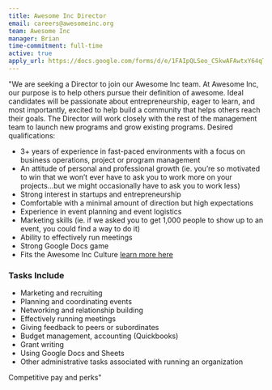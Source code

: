 ```yaml
---
title: Awesome Inc Director
email: careers@awesomeinc.org
team: Awesome Inc
manager: Brian
time-commitment: full-time
active: true
apply_url: https://docs.google.com/forms/d/e/1FAIpQLSeo_C5kwAFAwtxY64qT03egpsnVrwjGc-5UNezZ4HLwQj5SGA/viewform?usp=sf_link
---
```

"We are seeking a Director to join our Awesome Inc team. At Awesome Inc, our purpose is to help others pursue their definition of awesome. Ideal candidates will be passionate about entrepreneurship, eager to learn, and most importantly, excited to help build a community that helps others reach their goals. The Director will work closely with the rest of the management team to launch new programs and grow existing programs. Desired qualifications:
* 3+ years of experience in fast-paced environments with a focus on business operations, project or program management
* An attitude of personal and professional growth (ie. you’re so motivated to win that we won’t ever have to ask you to work more on your projects...but we might occasionally have to ask you to work less)
* Strong interest in startups and entrepreneurship
* Comfortable with a minimal amount of direction but high expectations
* Experience in event planning and event logistics
* Marketing skills (ie. if we asked you to get 1,000 people to show up to an event, you could find a way to do it)
* Ability to effectively run meetings
* Strong Google Docs game
* Fits the Awesome Inc Culture [learn more here](https://www.awesomeinc.org/culture-book-3.1.pdf)

### Tasks Include
  * Marketing and recruiting
  * Planning and coordinating events
  * Networking and relationship building
  * Effectively running meetings
  * Giving feedback to peers or subordinates
  * Budget management, accounting (Quickbooks)
  * Grant writing
  * Using Google Docs and Sheets
  * Other administrative tasks associated with running an organization

Competitive pay and perks"
